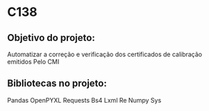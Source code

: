 # C138

## Objetivo do projeto:
Automatizar a correção e verificação dos certificados de calibração emitidos Pelo CMI

## Bibliotecas no projeto:
Pandas
OpenPYXL
Requests
Bs4
Lxml
Re
Numpy
Sys